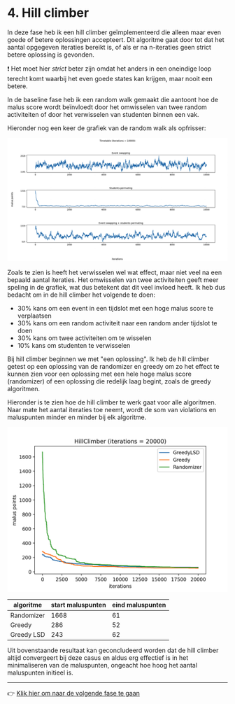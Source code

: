 # 4. Hill climber

In deze fase heb ik een hill climber geïmplementeerd die alleen maar even goede
of betere oplossingen accepteert. Dit algoritme gaat door tot dat het aantal
opgegeven iteraties bereikt is, of als er na n-iteraties geen strict betere
oplossing is gevonden.

:exclamation: Het moet hier *strict* beter zijn omdat het anders in een
oneindige loop terecht komt waarbij het even goede states kan krijgen, maar
nooit een betere.

In de baseline fase heb ik een random walk gemaakt die aantoont hoe de malus
score wordt beïnvloedt door het omwisselen van twee random activiteiten of door
het verwisselen van studenten binnen een vak.

Hieronder nog een keer de grafiek van de random walk als opfrisser:

![random walk with 10k iterations](../2-baseline/random-walk-plot.png)

Zoals te zien is heeft het verwisselen wel wat effect, maar niet veel na een
bepaald aantal iteraties. Het omwisselen van twee activiteiten geeft meer
speling in de grafiek, wat dus betekent dat dit veel invloed heeft. Ik heb dus
bedacht om in de hill climber het volgende te doen:
- 30% kans om een event in een tijdslot met een hoge malus score te verplaatsen
- 30% kans om een random activiteit naar een random ander tijdslot te doen
- 30% kans om twee activiteiten om te wisselen
- 10% kans om studenten te verwisselen

Bij hill climber beginnen we met "een oplossing". Ik heb de hill climber getest
op een oplossing van de randomizer en greedy om zo het effect te kunnen zien
voor een oplossing met een hele hoge malus score (randomizer) of een oplossing
die redelijk laag begint, zoals de greedy algoritmen.

Hieronder is te zien hoe de hill climber te werk gaat voor alle algoritmen. Naar
mate het aantal iteraties toe neemt, wordt de som van violations en maluspunten
minder en minder bij elk algoritme.

![hill climber plot with different algorithms as starting solution](./stats.png)

| algoritme  | start maluspunten | eind maluspunten |
| ---------- | ----------------- | ---------------- |
| Randomizer | 1668              | 61               |
| Greedy     | 286               | 52               |
| Greedy LSD | 243               | 62               |

Uit bovenstaande resultaat kan geconcludeerd worden dat de hill climber altijd
convergeert bij deze casus en aldus erg effectief is in het minimaliseren van de
maluspunten, ongeacht hoe hoog het aantal maluspunten initieel is.

---

:point_right: [Klik hier om naar de volgende fase te gaan](../5-greedy-lsd/README.md)
